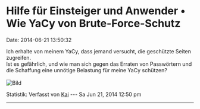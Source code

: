 Hilfe für Einsteiger und Anwender • Wie YaCy von Brute-Force-Schutz
===================================================================

Date: 2014-06-21 13:50:32

Ich erhalte von meinem YaCy, dass jemand versucht, die geschützte Seiten
zugreifen.\
Ist es gefährlich, und wie man sich gegen das Erraten von Passwörtern
und die Schaffung eine unnötige Belastung für meine YaCy schützen?\
\
![Bild](http://s7.hostingkartinok.com/uploads/images/2014/06/8706da9c8a3c24d9b653f149ced37596.jpg)

Statistik: Verfasst von
[Kai](http://forum.yacy-websuche.de/memberlist.php?mode=viewprofile&u=9009)
--- Sa Jun 21, 2014 12:50 pm

------------------------------------------------------------------------
